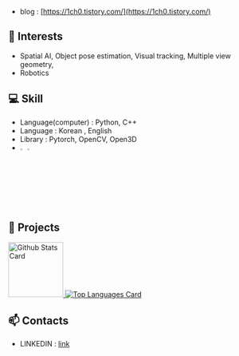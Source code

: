 
- blog : [https://1ch0.tistory.com/](https://1ch0.tistory.com/)

## 🌱 Interests
- Spatial AI, Object pose estimation, Visual tracking, Multiple view geometry,
- Robotics
  
## 💻 Skill
- Language(computer) : Python, C++
- Language : Korean , English 
- Library : Pytorch, OpenCV, Open3D
- <img src="https://user-images.githubusercontent.com/125112464/233348438-fbbd262f-7d6c-4bbf-88f9-5411fb86cddd.png" width="3%" height="3%"><img src="https://github.githubassets.com/images/modules/logos_page/GitHub-Mark.png" width="3%" height="3%">

## 🌱 Projects

<!-- markdownlint-disable MD033 -->
<a href="https://github.com/anuraghazra/github-readme-stats#github-stats-card">
  <img
    src="https://github-readme-stats.vercel.app/api?username=leggiero-crescendo&hide_title=true&show_icons=true&include_all_commits=true&count_private=true&hide_border=true&theme=onedark&title_color=5f4b8b&text_color=f0eee9&icon_color=00abc0"
    alt="Github Stats Card"
    height="110"
  />
</a>

<a href="https://github.com/anuraghazra/github-readme-stats#top-languages-card">
  <img
    src="https://github-readme-stats.vercel.app/api/top-langs?username=leggiero-crescendo&hide=css,tex&hide_title=true&layout=compact&langs_count=8&hide_border=true&theme=onedark&title_color=5f4b8b&text_color=f0eee9&icon_color=00abc0"
    alt="Top Languages Card"
  />
</a>

## 📫 Contacts
- LINKEDIN : [link](https://www.linkedin.com/in/lee-chae-young-a632771b1/)



<!---
CYLoung/CYLoung is a ✨ special ✨ repository because its `README.md` (this file) appears on your GitHub profile.
You can click the Preview link to take a look at your changes.
- 🌱 I’m currently learning ...
- 💞️ I’m looking to collaborate on ...
- 📫 How to reach me ...
--->
